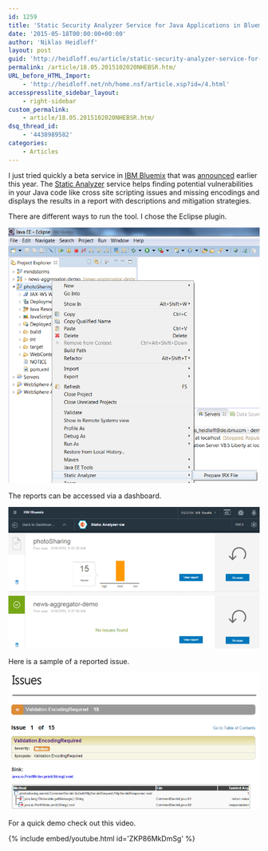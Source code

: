 ```yaml
---
id: 1259
title: 'Static Security Analyzer Service for Java Applications in Bluemix'
date: '2015-05-18T00:00:00+00:00'
author: 'Niklas Heidloff'
layout: post
guid: 'http://heidloff.eu/article/static-security-analyzer-service-for-java-applications-in-bluemix/'
permalink: /article/18.05.2015102020NHEBSR.htm/
URL_before_HTML_Import:
    - 'http://heidloff.net/nh/home.nsf/article.xsp?id=/4.html'
accesspresslite_sidebar_layout:
    - right-sidebar
custom_permalink:
    - article/18.05.2015102020NHEBSR.htm/
dsq_thread_id:
    - '4438989582'
categories:
    - Articles
---
```


 I just tried quickly a beta service in [IBM Bluemix](http://bluemix.net/) that was [announced](https://www.ibm.com/developerworks/community/forums/html/topic?id=76763a88-5c95-465d-b439-f0ab8a5b7fd6) earlier this year. The [Static Analyzer](https://www.ng.bluemix.net/docs/services/StaticAnalyzer/index.html) service helps finding potential vulnerabilities in your Java code like cross site scripting issues and missing encodings and displays the results in a report with descriptions and mitigation strategies.

 There are different ways to run the tool. I chose the Eclipse plugin.

![image](/assets/img/2015/05/sascan3.png)

 The reports can be accessed via a dashboard.

![image](/assets/img/2015/05/sascan1.png)

 Here is a sample of a reported issue.

![image](/assets/img/2015/05/sascan2.png)

 For a quick demo check out this video.

{% include embed/youtube.html id='ZKP86MkDmSg' %}